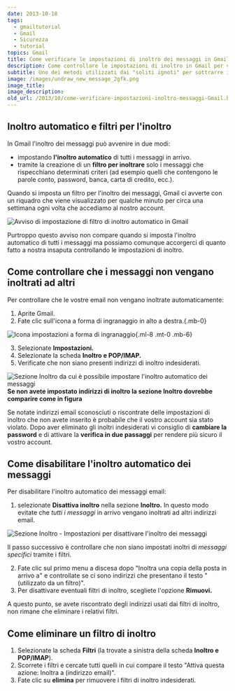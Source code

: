 ```yaml
---
date: 2013-10-18
tags:
  - gmailtutorial
  - Gmail
  - Sicurezza
  - tutorial
topics: Gmail
title: Come verificare le impostazioni di inoltro dei messaggi in Gmail
description: Come controllare le impostazioni di inoltro in Gmail per verificare se il proprio account è stato violato
subtitle: Uno dei metodi utilizzati dai "soliti ignoti" per sottrarre informazioni riservate o dati sensibili è quello di inoltare le email in arrivo a insaputa del destinatario. In questo articolo vedremo come controllare le impostazioni di Gmail per assicurarci che le email che riceviamo non vengano inoltrate ad altri.
image: /images/undraw_new_message_2gfk.png
image_title:
image_description:
old_url: /2013/10/come-verificare-impostazioni-inoltro-messaggi-Gmail.html
---
```

## Inoltro automatico e filtri per l'inoltro

In Gmail l'inoltro dei messaggi può avvenire in due modi:

- impostando **l'inoltro automatico** di tutti i messaggi in arrivo.
- tramite la creazione di un **filtro per inoltrare** solo i messaggi che rispecchiano determinati criteri (ad esempio quelli che contengono le parole conto, password, banca, carta di credito, ecc.).

Quando si imposta un filtro per l'inoltro dei messaggi, Gmail ci avverte con un riquadro che viene visualizzato per qualche minuto per circa una settimana ogni volta che accediamo al nostro account.

![Avviso di impostazione di filtro di inoltro automatico in Gmail](/images/gmail-avviso-impostazione-filtro-di-inoltro.jpg 'Questo riquadro viene visualizzato quando qualcuno ha impostato un filtro per inoltrare automaticamente messaggi specifici')

Purtroppo questo avviso non compare quando si imposta l'inoltro automatico di tutti i messaggi ma possiamo comunque accorgerci di quanto fatto a nostra insaputa controllando le impostazioni di inoltro.

## Come controllare che i messaggi non vengano inoltrati ad altri

Per controllare che le vostre email non vengano inoltrate automaticamente:

1. Aprite Gmail.
2. Fate clic sull'icona a forma di ingranaggio in alto a destra.{.mb-0}

![Icona impostazioni a forma di ingranaggio](/images/icona-impostazioni.png){.ml-8 .mt-0 .mb-6}

3. Selezionate **Impostazioni.**
4. Selezionate la scheda **Inoltro e POP/IMAP.**
5. Verificate che non siano presenti indirizzi di inoltro indesiderati.

![Sezione Inoltro da cui è possibile impostare l'inoltro automatico dei messaggi](/images/gmail-impostazioni-inoltro-automatico.jpg "Se non avete impostato l'inotro automatico, quando accede a questa scheda compare il pulsante 'Aggiungi un indirizzo di inoltro'")**Se non avete impostato indirizzi di inoltro la sezione **Inoltro** dovrebbe comparire come in figura**

Se notate indirizzi email sconosciuti o riscontrate delle impostazioni di inoltro che non avete inserito è probabile che il vostro account sia stato violato. Dopo aver eliminato gli inoltri indesiderati vi consiglio di **cambiare la password** e di attivare la **verifica in due passaggi** per rendere più sicuro il vostro account.

## Come disabilitare l'inoltro automatico dei messaggi

Per disabilitare l'inoltro automatico dei messaggi email:

1. selezionate **Disattiva inoltro** nella sezione **Inoltro.**
In questo modo evitate che *tutti i messaggi* in arrivo vengano inoltrati ad altri indirizzi email.

![Sezione Inoltro - Impostazioni per disattivare l'inoltro dei messaggi](/images/gmail-disattiva-inoltro-utilizzato-da-un-filtro.jpg "Controllate che sia selezionata l'opzione 'Disattiva inoltro'")

Il passo successivo è controllare che non siano impostati inoltri di *messaggi specifici* tramite i filtri.

2. Fate clic sul primo menu a discesa dopo "Inoltra una copia della posta in arrivo a" e controllate se ci sono indirizzi che presentano il testo "(utilizzato da un filtro)".
3. Per disattivare eventuali filtri di inoltro, scegliete l'opzione **Rimuovi.**

A questo punto, se avete riscontrato degli indirizzi usati dai filtri di inoltro, non rimane che eliminare i relativi filtri.

## Come eliminare un filtro di inoltro
1. Selezionate la scheda **Filtri** (la trovate a sinistra della scheda **Inoltro e POP/IMAP**).
2. Scorrete i filtri e cercate tutti quelli in cui compare il testo "Attiva questa azione: Inoltra a (indirizzo email)".
3. Fate clic su **elimina** per rimuovere i filtri di inoltro indesiderati.

